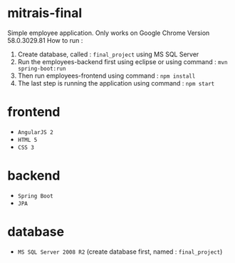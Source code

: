 # mitrais-final
Simple employee application. Only works on Google Chrome Version 58.0.3029.81
How to run : 
 1. Create database, called : `final_project` using MS SQL Server
 2. Run the employees-backend first using eclipse or using command : `mvn spring-boot:run`
 3. Then run employees-frontend using command : `npm install`
 4. The last step is running the application using command : `npm start`
# frontend
 - `AngularJS 2`
 - `HTML 5`
 - `CSS 3`

# backend
 - `Spring Boot`
 - `JPA`
 
# database
 - `MS SQL Server 2008 R2` (create database first, named : `final_project`)
